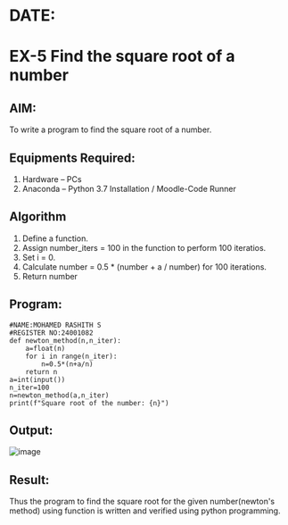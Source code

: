 
# DATE:
# EX-5 Find the square root of a number

## AIM:
To write a program to find the square root of a number.

## Equipments Required:
1. Hardware – PCs
2. Anaconda – Python 3.7 Installation / Moodle-Code Runner

## Algorithm
1. Define a function.
2. Assign number_iters = 100 in the function to perform 100 iteratios.
3. Set i = 0.
4. Calculate  number = 0.5 * (number + a / number) for 100 iterations.
5. Return number

## Program:
```
#NAME:MOHAMED RASHITH S
#REGISTER NO:24001082
def newton_method(n,n_iter):
    a=float(n)
    for i in range(n_iter):
        n=0.5*(n+a/n)
    return n
a=int(input())
n_iter=100
n=newton_method(a,n_iter)
print(f"Square root of the number: {n}")
```
## Output:
![image](https://github.com/user-attachments/assets/f9a6ec43-e3ab-440f-a304-ed59dd054416)


## Result:
Thus the program to find the square root for the given number(newton's method) using function is written and verified using python programming.
